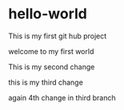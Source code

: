 # hello-world
This is my first git hub project

welcome to my first world

This is my second change

this is my third change

again 4th change in third branch
